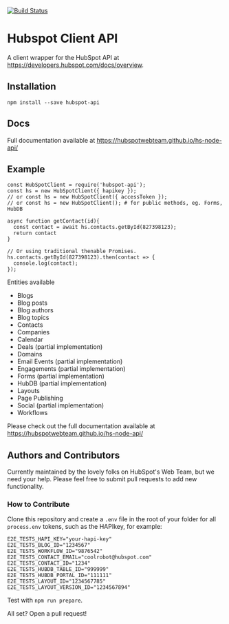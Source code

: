 [![Build Status](https://travis-ci.org/HubSpotWebTeam/hs-node-api.svg?branch=master)](https://travis-ci.org/HubSpotWebTeam/hs-node-api)

# Hubspot Client API

A client wrapper for the HubSpot API at https://developers.hubspot.com/docs/overview.

## Installation

```
npm install --save hubspot-api
```

## Docs

Full documentation available at https://hubspotwebteam.github.io/hs-node-api/

## Example

```
const HubSpotClient = require('hubspot-api');
const hs = new HubSpotClient({ hapikey });
// or const hs = new HubSpotClient({ accessToken });
// or const hs = new HubSpotClient(); # for public methods, eg. Forms, HubDB

async function getContact(id){
  const contact = await hs.contacts.getById(827398123);
  return contact
}

// Or using traditional thenable Promises.
hs.contacts.getById(827398123).then(contact => {
  console.log(contact);
});
```

Entities available

- Blogs
- Blog posts
- Blog authors
- Blog topics
- Contacts
- Companies
- Calendar
- Deals (partial implementation)
- Domains
- Email Events (partial implementation)
- Engagements (partial implementation)
- Forms (partial implementation)
- HubDB (partial implementation)
- Layouts
- Page Publishing
- Social (partial implementation)
- Workflows

Please check out the full documentation available at https://hubspotwebteam.github.io/hs-node-api/

## Authors and Contributors

Currently maintained by the lovely folks on HubSpot's Web Team, but we need your help. Please feel free to submit pull requests to add new functionality.

### How to Contribute

Clone this repository and create a `.env` file in the root of your folder for all `process.env` tokens, such as the HAPIkey, for example:

```
E2E_TESTS_HAPI_KEY="your-hapi-key"
E2E_TESTS_BLOG_ID="1234567"
E2E_TESTS_WORKFLOW_ID="9876542"
E2E_TESTS_CONTACT_EMAIL="coolrobot@hubspot.com"
E2E_TESTS_CONTACT_ID="1234"
E2E_TESTS_HUBDB_TABLE_ID="999999"
E2E_TESTS_HUBDB_PORTAL_ID="111111"
E2E_TESTS_LAYOUT_ID="1234567785"
E2E_TESTS_LAYOUT_VERSION_ID="1234567894"
```

Test with `npm run prepare`.

All set? Open a pull request!
